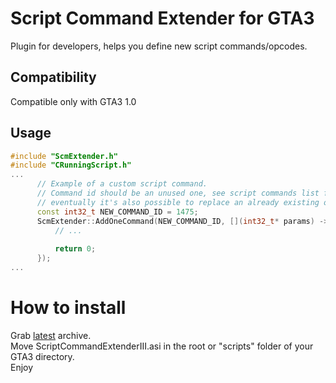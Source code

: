 # Script Command Extender for GTA3
Plugin for developers, helps you define new script commands/opcodes.

## Compatibility
Compatible only with GTA3 1.0

## Usage
```C++
#include "ScmExtender.h"
#include "CRunningScript.h"
...
      // Example of a custom script command.
      // Command id should be an unused one, see script commands list for current game,
      // eventually it's also possible to replace an already existing one.
      const int32_t NEW_COMMAND_ID = 1475;
      ScmExtender::AddOneCommand(NEW_COMMAND_ID, [](int32_t* params) -> int8_t {
          // ...
          
          return 0;
      });
...

```

# How to install
Grab [latest](https://github.com/gennariarmando/gta3-script-command-extender/releases) archive. \
Move ScriptCommandExtenderIII.asi in the root or "scripts" folder of your GTA3 directory. \
Enjoy

